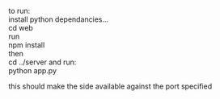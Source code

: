 
to run:<br/>
install python dependancies...<br/>
cd web<br/>
run <br/>
npm install <br/>
then <br/>
cd ../server and run:<br/>
python app.py <br/>

this should make the side available against the port specified<br/>
